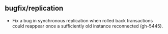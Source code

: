 ## bugfix/replication

* Fix a bug in synchronous replication when rolled back transactions could
  reappear once a sufficiently old instance reconnected (gh-5445).
